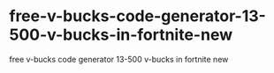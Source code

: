 # free-v-bucks-code-generator-13-500-v-bucks-in-fortnite-new
free v-bucks code generator 13-500 v-bucks in fortnite new
